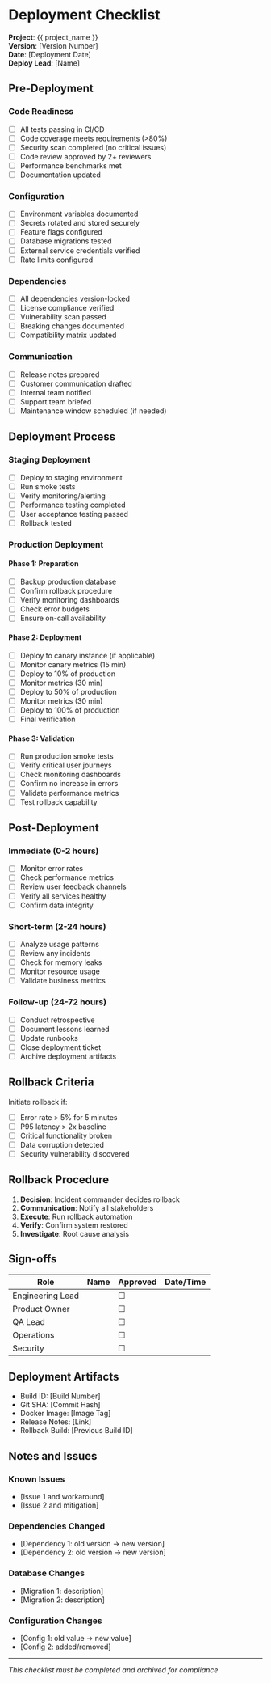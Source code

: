 # Deployment Checklist

**Project**: {{ project_name }}  
**Version**: [Version Number]  
**Date**: [Deployment Date]  
**Deploy Lead**: [Name]

## Pre-Deployment

### Code Readiness
- [ ] All tests passing in CI/CD
- [ ] Code coverage meets requirements (>80%)
- [ ] Security scan completed (no critical issues)
- [ ] Code review approved by 2+ reviewers
- [ ] Performance benchmarks met
- [ ] Documentation updated

### Configuration
- [ ] Environment variables documented
- [ ] Secrets rotated and stored securely
- [ ] Feature flags configured
- [ ] Database migrations tested
- [ ] External service credentials verified
- [ ] Rate limits configured

### Dependencies
- [ ] All dependencies version-locked
- [ ] License compliance verified
- [ ] Vulnerability scan passed
- [ ] Breaking changes documented
- [ ] Compatibility matrix updated

### Communication
- [ ] Release notes prepared
- [ ] Customer communication drafted
- [ ] Internal team notified
- [ ] Support team briefed
- [ ] Maintenance window scheduled (if needed)

## Deployment Process

### Staging Deployment
- [ ] Deploy to staging environment
- [ ] Run smoke tests
- [ ] Verify monitoring/alerting
- [ ] Performance testing completed
- [ ] User acceptance testing passed
- [ ] Rollback tested

### Production Deployment

#### Phase 1: Preparation
- [ ] Backup production database
- [ ] Confirm rollback procedure
- [ ] Verify monitoring dashboards
- [ ] Check error budgets
- [ ] Ensure on-call availability

#### Phase 2: Deployment
- [ ] Deploy to canary instance (if applicable)
- [ ] Monitor canary metrics (15 min)
- [ ] Deploy to 10% of production
- [ ] Monitor metrics (30 min)
- [ ] Deploy to 50% of production
- [ ] Monitor metrics (30 min)
- [ ] Deploy to 100% of production
- [ ] Final verification

#### Phase 3: Validation
- [ ] Run production smoke tests
- [ ] Verify critical user journeys
- [ ] Check monitoring dashboards
- [ ] Confirm no increase in errors
- [ ] Validate performance metrics
- [ ] Test rollback capability

## Post-Deployment

### Immediate (0-2 hours)
- [ ] Monitor error rates
- [ ] Check performance metrics
- [ ] Review user feedback channels
- [ ] Verify all services healthy
- [ ] Confirm data integrity

### Short-term (2-24 hours)
- [ ] Analyze usage patterns
- [ ] Review any incidents
- [ ] Check for memory leaks
- [ ] Monitor resource usage
- [ ] Validate business metrics

### Follow-up (24-72 hours)
- [ ] Conduct retrospective
- [ ] Document lessons learned
- [ ] Update runbooks
- [ ] Close deployment ticket
- [ ] Archive deployment artifacts

## Rollback Criteria

Initiate rollback if:
- [ ] Error rate > 5% for 5 minutes
- [ ] P95 latency > 2x baseline
- [ ] Critical functionality broken
- [ ] Data corruption detected
- [ ] Security vulnerability discovered

## Rollback Procedure

1. **Decision**: Incident commander decides rollback
2. **Communication**: Notify all stakeholders
3. **Execute**: Run rollback automation
4. **Verify**: Confirm system restored
5. **Investigate**: Root cause analysis

## Sign-offs

| Role | Name | Approved | Date/Time |
|------|------|----------|-----------|
| Engineering Lead | | ☐ | |
| Product Owner | | ☐ | |
| QA Lead | | ☐ | |
| Operations | | ☐ | |
| Security | | ☐ | |

## Deployment Artifacts

- Build ID: [Build Number]
- Git SHA: [Commit Hash]
- Docker Image: [Image Tag]
- Release Notes: [Link]
- Rollback Build: [Previous Build ID]

## Notes and Issues

### Known Issues
- [Issue 1 and workaround]
- [Issue 2 and mitigation]

### Dependencies Changed
- [Dependency 1: old version → new version]
- [Dependency 2: old version → new version]

### Database Changes
- [Migration 1: description]
- [Migration 2: description]

### Configuration Changes
- [Config 1: old value → new value]
- [Config 2: added/removed]

---
*This checklist must be completed and archived for compliance*